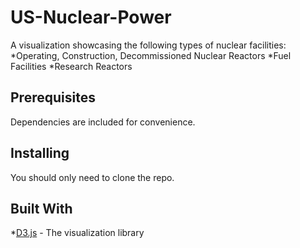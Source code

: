 # US-Nuclear-Power
A visualization showcasing the following types of nuclear facilities:
*Operating, Construction, Decommissioned Nuclear Reactors
*Fuel Facilities
*Research Reactors

## Prerequisites

Dependencies are included for convenience.

## Installing

You should only need to clone the repo.

## Built With

*[D3.js](https://d3js.org/) - The visualization library